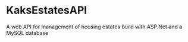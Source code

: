 # KaksEstatesAPI
A web API for management of housing estates build with ASP.Net and a MySQL database
